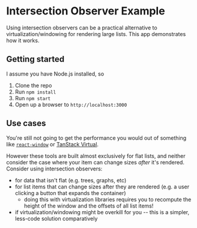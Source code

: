 # Intersection Observer Example

Using intersection observers can be a practical alternative to virtualization/windowing for rendering large lists. This app demonstrates how it works.

## Getting started

I assume you have Node.js installed, so

1. Clone the repo
2. Run `npm install`
3. Run `npm start`
4. Open up a browser to `http://localhost:3000`

## Use cases

You're still not going to get the performance you would out of something like [`react-window`](https://github.com/bvaughn/react-window) or [TanStack Virtual](https://tanstack.com/virtual/v3).

However these tools are built almost exclusively for flat lists, and neither consider the case where your item can change sizes _after_ it's rendered. Consider using intersection observers:

- for data that isn't flat (e.g. trees, graphs, etc)
- for list items that can change sizes after they are rendered (e.g. a user clicking a button that expands the container)
  - doing this with virtualization libraries requires you to recompute the height of the window and the offsets of all list items!
- if virtualization/windowing might be overkill for you -- this is a simpler, less-code solution comparatively
